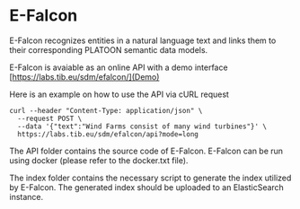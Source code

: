 # E-Falcon

E-Falcon recognizes entities in a natural language text and links them to their corresponding PLATOON semantic data models.

E-Falcon is avaiable as an online API with a demo interface [https://labs.tib.eu/sdm/efalcon/](Demo)

Here is an example on how to use the API via cURL request

```
curl --header "Content-Type: application/json" \
  --request POST \
  --data '{"text":"Wind Farms consist of many wind turbines"}' \
  https://labs.tib.eu/sdm/efalcon/api?mode=long
```
The API folder contains the source code of E-Falcon. E-Falcon can be run using docker (please refer to the docker.txt file).

The index folder contains the necessary script to generate the index utilized by E-Falcon.
The generated index should be uploaded to an ElasticSearch instance.
